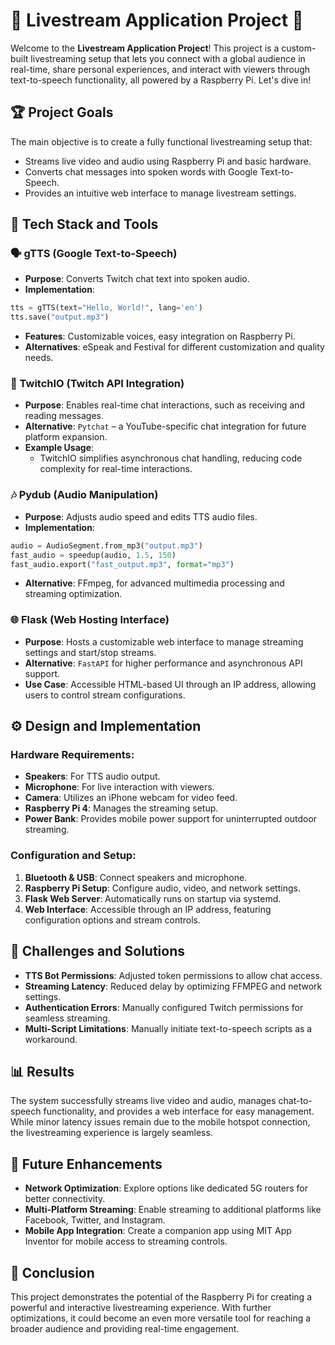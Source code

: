 # 🎥 **Livestream Application Project** 🎥

Welcome to the **Livestream Application Project**! This project is a custom-built livestreaming setup that lets you connect with a global audience in real-time, share personal experiences, and interact with viewers through text-to-speech functionality, all powered by a Raspberry Pi. Let's dive in!

## 🏆 **Project Goals**

The main objective is to create a fully functional livestreaming setup that:
* Streams live video and audio using Raspberry Pi and basic hardware.
* Converts chat messages into spoken words with Google Text-to-Speech.
* Provides an intuitive web interface to manage livestream settings.

## 🧰 **Tech Stack and Tools**

### 🗣️ gTTS (Google Text-to-Speech)
* **Purpose**: Converts Twitch chat text into spoken audio.
* **Implementation**:

```python
tts = gTTS(text="Hello, World!", lang='en')
tts.save("output.mp3")
```

* **Features**: Customizable voices, easy integration on Raspberry Pi.
* **Alternatives**: eSpeak and Festival for different customization and quality needs.

### 💬 TwitchIO (Twitch API Integration)
* **Purpose**: Enables real-time chat interactions, such as receiving and reading messages.
* **Alternative**: `Pytchat` – a YouTube-specific chat integration for future platform expansion.
* **Example Usage**:
   * TwitchIO simplifies asynchronous chat handling, reducing code complexity for real-time interactions.

### 🎶 Pydub (Audio Manipulation)
* **Purpose**: Adjusts audio speed and edits TTS audio files.
* **Implementation**:

```python
audio = AudioSegment.from_mp3("output.mp3")
fast_audio = speedup(audio, 1.5, 150)
fast_audio.export("fast_output.mp3", format="mp3")
```

* **Alternative**: FFmpeg, for advanced multimedia processing and streaming optimization.

### 🌐 Flask (Web Hosting Interface)
* **Purpose**: Hosts a customizable web interface to manage streaming settings and start/stop streams.
* **Alternative**: `FastAPI` for higher performance and asynchronous API support.
* **Use Case**: Accessible HTML-based UI through an IP address, allowing users to control stream configurations.

## ⚙️ **Design and Implementation**

### **Hardware Requirements**:
* **Speakers**: For TTS audio output.
* **Microphone**: For live interaction with viewers.
* **Camera**: Utilizes an iPhone webcam for video feed.
* **Raspberry Pi 4**: Manages the streaming setup.
* **Power Bank**: Provides mobile power support for uninterrupted outdoor streaming.

### **Configuration and Setup**:
1. **Bluetooth & USB**: Connect speakers and microphone.
2. **Raspberry Pi Setup**: Configure audio, video, and network settings.
3. **Flask Web Server**: Automatically runs on startup via systemd.
4. **Web Interface**: Accessible through an IP address, featuring configuration options and stream controls.

## 🚧 **Challenges and Solutions**

* **TTS Bot Permissions**: Adjusted token permissions to allow chat access.
* **Streaming Latency**: Reduced delay by optimizing FFMPEG and network settings.
* **Authentication Errors**: Manually configured Twitch permissions for seamless streaming.
* **Multi-Script Limitations**: Manually initiate text-to-speech scripts as a workaround.

## 📊 **Results**

The system successfully streams live video and audio, manages chat-to-speech functionality, and provides a web interface for easy management. While minor latency issues remain due to the mobile hotspot connection, the livestreaming experience is largely seamless.

## 🚀 **Future Enhancements**

* **Network Optimization**: Explore options like dedicated 5G routers for better connectivity.
* **Multi-Platform Streaming**: Enable streaming to additional platforms like Facebook, Twitter, and Instagram.
* **Mobile App Integration**: Create a companion app using MIT App Inventor for mobile access to streaming controls.

## 📌 **Conclusion**

This project demonstrates the potential of the Raspberry Pi for creating a powerful and interactive livestreaming experience. With further optimizations, it could become an even more versatile tool for reaching a broader audience and providing real-time engagement.
